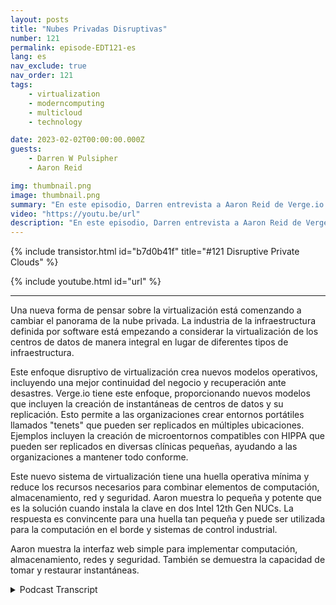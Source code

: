 ```yaml
---
layout: posts
title: "Nubes Privadas Disruptivas"
number: 121
permalink: episode-EDT121-es
lang: es
nav_exclude: true
nav_order: 121
tags:
    - virtualization
    - moderncomputing
    - multicloud
    - technology

date: 2023-02-02T00:00:00.000Z
guests:
    - Darren W Pulsipher
    - Aaron Reid

img: thumbnail.png
image: thumbnail.png
summary: "En este episodio, Darren entrevista a Aaron Reid de Verge.io sobre su tecnología disruptiva de nube privada que está haciendo que las nubes privadas estén disponibles en el centro de datos y en el borde."
video: "https://youtu.be/url"
description: "En este episodio, Darren entrevista a Aaron Reid de Verge.io sobre su tecnología disruptiva de nube privada que está haciendo que las nubes privadas estén disponibles en el centro de datos y en el borde."
---
```


<div>
{% include transistor.html id="b7d0b41f" title="#121 Disruptive Private Clouds" %}

{% include youtube.html id="url" %}
</div>

---

Una nueva forma de pensar sobre la virtualización está comenzando a cambiar el panorama de la nube privada. La industria de la infraestructura definida por software está empezando a considerar la virtualización de los centros de datos de manera integral en lugar de diferentes tipos de infraestructura.

Este enfoque disruptivo de virtualización crea nuevos modelos operativos, incluyendo una mejor continuidad del negocio y recuperación ante desastres. Verge.io tiene este enfoque, proporcionando nuevos modelos que incluyen la creación de instantáneas de centros de datos y su replicación. Esto permite a las organizaciones crear entornos portátiles llamados "tenets" que pueden ser replicados en múltiples ubicaciones. Ejemplos incluyen la creación de microentornos compatibles con HIPPA que pueden ser replicados en diversas clínicas pequeñas, ayudando a las organizaciones a mantener todo conforme.

Este nuevo sistema de virtualización tiene una huella operativa mínima y reduce los recursos necesarios para combinar elementos de computación, almacenamiento, red y seguridad. Aaron muestra lo pequeña y potente que es la solución cuando instala la clave en dos Intel 12th Gen NUCs. La respuesta es convincente para una huella tan pequeña y puede ser utilizada para la computación en el borde y sistemas de control industrial.

Aaron muestra la interfaz web simple para implementar computación, almacenamiento, redes y seguridad. También se demuestra la capacidad de tomar y restaurar instantáneas.



<details>
<summary> Podcast Transcript </summary>

<p></p>

</details>
